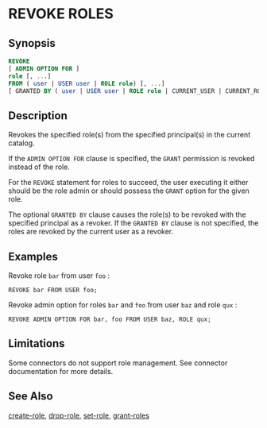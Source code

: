REVOKE ROLES
============

Synopsis
--------

``` sql
REVOKE
[ ADMIN OPTION FOR ]
role [, ...]
FROM ( user | USER user | ROLE role) [, ...]
[ GRANTED BY ( user | USER user | ROLE role | CURRENT_USER | CURRENT_ROLE ) ]
```

Description
-----------

Revokes the specified role(s) from the specified principal(s) in the current catalog.

If the `ADMIN OPTION FOR` clause is specified, the `GRANT` permission is revoked instead of the role.

For the `REVOKE` statement for roles to succeed, the user executing it either should be the role admin or should possess the `GRANT` option for the given role.

The optional `GRANTED BY` clause causes the role(s) to be revoked with the specified principal as a revoker. If the `GRANTED BY` clause is not specified, the roles are revoked by the current user as a revoker.

Examples
--------

Revoke role `bar` from user `foo` :

    REVOKE bar FROM USER foo;

Revoke admin option for roles `bar` and `foo` from user `baz` and role `qux` :

    REVOKE ADMIN OPTION FOR bar, foo FROM USER baz, ROLE qux;

Limitations
-----------

Some connectors do not support role management. See connector documentation for more details.

See Also
--------

[create-role](./create-role.html), [drop-role](./drop-role.html), [set-role](./set-role.html), [grant-roles](./grant-roles.html)
